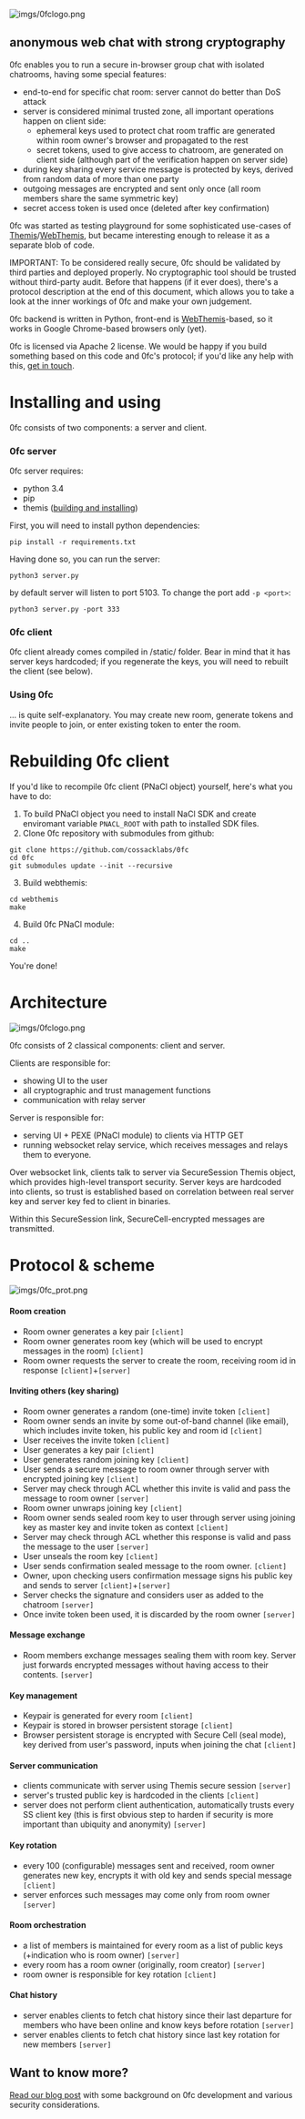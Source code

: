 
![imgs/0fclogo.png](imgs/0fclogo.png)

## anonymous web chat with strong cryptography

0fc enables you to run a secure in-browser group chat with isolated chatrooms, having some special features:
- end-to-end for specific chat room: server cannot do better than DoS attack
- server is considered minimal trusted zone, all important operations happen on client side:
  - ephemeral keys used to protect chat room traffic are generated within room owner's browser and propagated to the rest
  - secret tokens, used to give access to chatroom, are generated on client side (although part of the verification happen on server side)
- during key sharing every service message is protected by keys, derived from random data of more than one party
- outgoing messages are encrypted and sent only once (all room members share the same symmetric key)
- secret access token is used once (deleted after key confirmation)

0fc was started as testing playground for some sophisticated use-cases of [Themis](https://github.com/cossacklabs/themis)/[WebThemis](https://github.com/cossacklabs/webthemis), but became interesting enough to release it as a separate blob of code.

IMPORTANT: To be considered really secure, 0fc should be validated by third parties and deployed properly. No cryptographic tool should be trusted without third-party audit. Before that happens (if it ever does), there's a protocol description at the end of this document, which allows you to take a look at the inner workings of 0fc and make your own judgement. 

0fc backend is written in Python, front-end is [WebThemis](https://github.com/cossacklabs/webthemis)-based, so it works in Google Chrome-based browsers only (yet).

0fc is licensed via Apache 2 license. We would be happy if you build something based on this code and 0fc's protocol; if you'd like any help with this, [get in touch](https://cossacklabs.com/contacts.html). 

# Installing and using

0fc consists of two components: a server and client. 

### 0fc server

0fc server requires:
- python 3.4 
- pip
- themis ([building and installing](https://github.com/cossacklabs/themis/wiki/3.1-Building-and-installing))

First, you will need to install python dependencies: 

```
pip install -r requirements.txt
```

Having done so, you can run the server: 

```
python3 server.py
```

by default server will listen to port 5103. To change the port add `-p <port>`:

```
python3 server.py -port 333
```

### 0fc client

0fc client already comes compiled in /static/ folder. Bear in mind that it has server keys hardcoded; if you regenerate the keys, you will need to rebuilt the client (see below).  

### Using 0fc

... is quite self-explanatory. You may create new room, generate tokens and invite people to join, or enter existing token to enter the room.

# Rebuilding 0fc client

If you'd like to recompile 0fc client (PNaCl object) yourself, here's what you have to do: 

1. To build PNaCl object you need to install NaCl SDK and create enviromant variable `PNACL_ROOT` with path to installed SDK files.
2. Clone 0fc repository with submodules from github:

  ```
  git clone https://github.com/cossacklabs/0fc
  cd 0fc
  git submodules update --init --recursive
  ```
  
3. Build webthemis:

  ```
  cd webthemis
  make
  ```

4. Build 0fc PNaCl module:

  ```
  cd ..
  make
  ```
  
You're done!

# Architecture

![imgs/0fclogo.png](imgs/arch.png)

0fc consists of 2 classical components: client and server. 

Clients are responsible for: 
- showing UI to the user
- all cryptographic and trust management functions
- communication with relay server

Server is responsible for: 
- serving UI + PEXE (PNaCl module) to clients via HTTP GET
- running websocket relay service, which receives messages and relays them to everyone. 

Over websocket link, clients talk to server via SecureSession Themis object, which provides high-level transport security. Server keys are hardcoded into clients, so trust is established based on correlation between real server key and server key fed to client in binaries. 

Within this SecureSession link, SecureCell-encrypted messages are transmitted.

# Protocol & scheme

![imgs/0fc_prot.png](imgs/0fc_prot.png)

#### Room creation

- Room owner generates a key pair `[client]`
- Room owner generates room key (which will be used to encrypt messages in the room) `[client]`
- Room owner requests the server to create the room, receiving room id in response `[client]`+`[server]`

#### Inviting others (key sharing)

- Room owner generates a random (one-time) invite token `[client]`
- Room owner sends an invite by some out-of-band channel (like email), which includes invite token, his public key and room id `[client]`
- User receives the invite token `[client]`
- User generates a key pair `[client]`
- User generates random joining key `[client]`
- User sends a secure message to room owner through server with encrypted joining key `[client]`
- Server may check through ACL whether this invite is valid and pass the message to room owner `[server]`
- Room owner unwraps joining key `[client]`
- Room owner sends sealed room key to user through server using joining key as master key and invite token as context `[client]`
- Server may check through ACL whether this response is valid and pass the message to the user `[server]`
- User unseals the room key `[client]`
- User sends confirmation sealed message to the room owner. `[client]`
- Owner, upon checking users confirmation message signs his public key and sends to server `[client]`+`[server]`
- Server checks the signature and considers user as added to the chatroom `[server]`
- Once invite token been used, it is discarded by the room owner `[server]`

#### Message exchange

- Room members exchange messages sealing them with room key. Server just forwards encrypted messages without having access to their contents. `[server]`

#### Key management

- Keypair is generated for every room `[client]`
- Keypair is stored in browser persistent storage `[client]`
- Browser persistent storage is encrypted with Secure Cell (seal mode), key derived from user's password, inputs when joining the chat `[client]`

#### Server communication

- clients communicate with server using Themis secure session `[server]`
- server's trusted public key is hardcoded in the clients `[client]`
- server does not perform client authentication, automatically trusts every SS client key (this is first obvious step to harden if security is more important than ubiquity and anonymity) `[server]`

#### Key rotation

- every 100 (configurable) messages sent and received, room owner generates new key, encrypts it with old key and sends special message `[client]`
- server enforces such messages may come only from room owner `[server]`

#### Room orchestration

- a list of members is maintained for every room as a list of public keys (+indication who is room owner) `[server]`
- every room has a room owner (originally, room creator) `[server]`
- room owner is responsible for key rotation  `[client]`

#### Chat history

- server enables clients to fetch chat history since their last departure for members who have been online and know keys before rotation `[server]`
- server enables clients to fetch chat history since last key rotation for new members `[server]`

## Want to know more? 

[Read our blog post](https://cossacklabs.com/building-endtoend-webchat.html) with some background on 0fc development and various security considerations.
